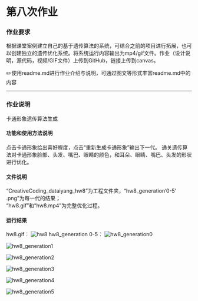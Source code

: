 # 第八次作业

### 作业要求

根据课堂案例建立自己的基于遗传算法的系统，可结合之前的项目进行拓展，也可以创建独立的遗传优化系统。将系统运行内容输出为mp4/gif文件。作业（设计说明，源代码，视频/GIF文件）上传到GitHub，链接上传到canvas。

✏️使用readme.md进行作业介绍与说明，可通过图文等形式丰富readme.md中的内容
***
### 作业说明
卡通形象遗传算法生成

#### 功能和使用方法说明
点击卡通形象给出喜好程度，点击“重新生成卡通形象”输出下一代。
通关遗传算法对卡通形象脸部、头发、嘴巴、眼睛的颜色，和耳朵、眼睛、嘴巴、头发的形状进行优化。

#### 文件说明
“CreativeCoding_dataiyang_hw8”为工程文件夹，“hw8_generation‘0-5’ .png”为每一代的结果；  
“hw8.gif”和“hw8.mp4”为完整优化过程。

#### 运行结果
<!-- <img src="https://github.com/dataiyang6/518030910258-Yuliangchun/blob/main/%5B%E7%AC%AC%E5%85%AB%E6%AC%A1%E4%BD%9C%E4%B8%9A%EF%BC%9A%E5%88%9B%E6%84%8F%E7%BC%96%E7%A8%8B%E7%A0%94%E7%A9%B6%EF%BC%9A%E5%A4%8D%E6%9D%82%E6%80%A7%EF%BD%9C%E9%81%97%E4%BC%A0%E4%BC%98%E5%8C%96%E7%AE%97%E6%B3%95%5D%E4%BD%9C%E4%B8%9A%EF%BC%9A%E5%9F%BA%E4%BA%8E%E9%81%97%E4%BC%A0%E7%AE%97%E6%B3%95%E7%9A%84%E8%AE%BE%E8%AE%A1%E4%BC%98%E5%8C%96%E7%B3%BB%E7%BB%9F/hw8.mp4" width="75%"> -->
hw8.gif：
![hw8](https://user-images.githubusercontent.com/71808245/141399112-2ef8094a-4ff3-4c5c-95fd-30673eaa21b2.gif)
hw8_generation 0-5：
![hw8_generation0](https://user-images.githubusercontent.com/71808245/141334431-2474d5eb-1b3a-434b-91bf-762f15459d66.png)   

![hw8_generation1](https://user-images.githubusercontent.com/71808245/141334462-9d4c9a59-1c0e-4379-8f31-d07c19478435.png)   

![hw8_generation2](https://user-images.githubusercontent.com/71808245/141334478-36cc860c-7025-4d4c-9c61-91fd3470e189.png)   

![hw8_generation3](https://user-images.githubusercontent.com/71808245/141334497-8d465864-42a4-4009-8fb3-e556931be720.png)   

![hw8_generation4](https://user-images.githubusercontent.com/71808245/141334509-98b3a3df-5999-419f-9802-fc75ada417cc.png)   

![hw8_generation5](https://user-images.githubusercontent.com/71808245/141334524-42d87bad-9caf-4754-a559-c15b6cd96dd2.png)   



